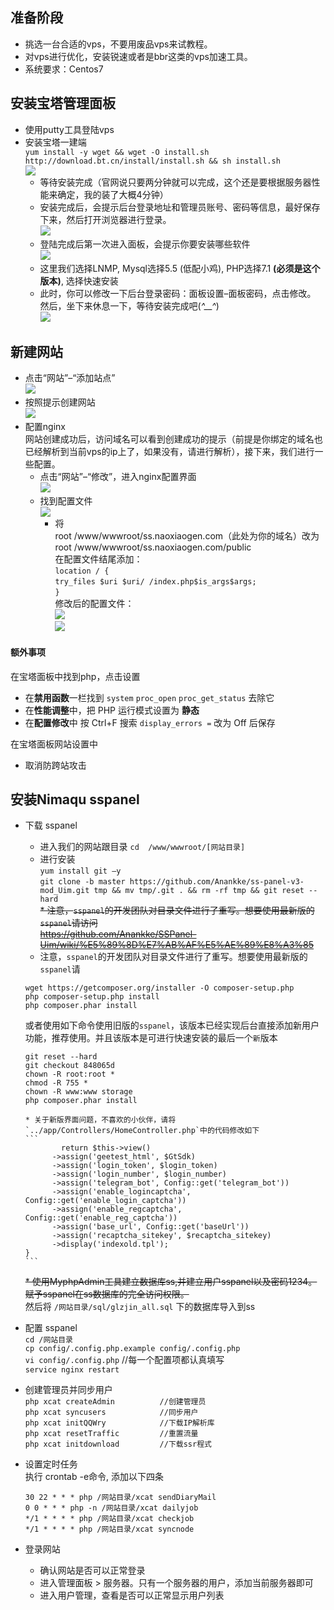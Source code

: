 
## 准备阶段

* 挑选一台合适的vps，不要用废品vps来试教程。  
* 对vps进行优化，安装锐速或者是bbr这类的vps加速工具。  
* 系统要求：Centos7  

## 安装宝塔管理面板  
* 使用putty工具登陆vps  
* 安装宝塔一建端  
`yum install -y wget && wget -O install.sh http://download.bt.cn/install/install.sh && sh install.sh`  
  ![](/data/bt1.jpg)  
  * 等待安装完成（官网说只要两分钟就可以完成，这个还是要根据服务器性能来确定，我的装了大概4分钟）  
  * 安装完成后，会提示后台登录地址和管理员账号、密码等信息，最好保存下来，然后打开浏览器进行登录。  
  ![](/data/bt2.jpg)  
  * 登陆完成后第一次进入面板，会提示你要安装哪些软件  
  ![](/data/bt3.jpg)  
  * 这里我们选择LNMP, Mysql选择5.5 (低配小鸡), PHP选择7.1 **(必须是这个版本)**, 选择快速安装  
  * 此时，你可以修改一下后台登录密码：面板设置–面板密码，点击修改。  
然后，坐下来休息一下，等待安装完成吧(*^__^*)  
  ![](data/bt4.jpg)  

## 新建网站  
* 点击“网站”–“添加站点”  
![](/data/bt5.jpg)  
* 按照提示创建网站  
![](/data/bt6.jpg)  
* 配置nginx  
网站创建成功后，访问域名可以看到创建成功的提示（前提是你绑定的域名也已经解析到当前vps的ip上了，如果没有，请进行解析），接下来，我们进行一些配置。  
  * 点击“网站”–“修改”，进入nginx配置界面  
 ![](/data/bt7.jpg)  
  * 找到配置文件  
    ![](/data/bt8.jpg)  
     * 将  
     root /www/wwwroot/ss.naoxiaogen.com（此处为你的域名）改为  
     root /www/wwwroot/ss.naoxiaogen.com/public  
     在配置文件结尾添加：  
     `location / {`  
     `try_files $uri $uri/ /index.php$is_args$args;`  
     `}`  
     修改后的配置文件：  
     ![](/data/bt9.jpg)  
     ![](/data/bt10.jpg)  

#### 额外事项  
在宝塔面板中找到php，点击设置  
* 在**禁用函数**一栏找到 `system` `proc_open` `proc_get_status` 去除它  
* 在**性能调整**中，把 PHP 运行模式设置为 **静态**  
* 在**配置修改**中 按 Ctrl+F 搜索 `display_errors =` 改为 Off 后保存  

在宝塔面板网站设置中  
* 取消防跨站攻击  

## 安装Nimaqu sspanel   
* 下载 sspanel  
  * 进入我们的网站跟目录
  `cd  /www/wwwroot/[网站目录]`
  * 进行安装  
  `yum install git –y`  
  `git clone -b master https://github.com/Anankke/ss-panel-v3-mod_Uim.git tmp && mv tmp/.git . && rm -rf tmp && git reset --hard`  
    ~~* 注意，`sspanel`的开发团队对目录文件进行了重写。想要使用最新版的`sspanel`请访问~~  
    ~~https://github.com/Anankke/SSPanel-Uim/wiki/%E5%89%8D%E7%AB%AF%E5%AE%89%E8%A3%85~~  
   * 注意，`sspanel`的开发团队对目录文件进行了重写。想要使用最新版的`sspanel`请  
   ```  
   wget https://getcomposer.org/installer -O composer-setup.php  
   php composer-setup.php install  
   php composer.phar install  
   ```  
   或者使用如下命令使用旧版的`sspanel`，该版本已经实现后台直接添加新用户功能，推荐使用。并且该版本是可进行快速安装的最后一个`新`版本  
   ```  
   git reset --hard  
   git checkout 848065d  
   chown -R root:root *  
   chmod -R 755 *  
   chown -R www:www storage  
   php composer.phar install  
   ```
   
      * 关于新版界面问题，不喜欢的小伙伴，请将`../app/Controllers/HomeController.php`中的代码修改如下  
      ```
              return $this->view()  
            ->assign('geetest_html', $GtSdk)  
            ->assign('login_token', $login_token)  
            ->assign('login_number', $login_number)  
            ->assign('telegram_bot', Config::get('telegram_bot'))  
            ->assign('enable_logincaptcha', Config::get('enable_login_captcha'))  
            ->assign('enable_regcaptcha', Config::get('enable_reg_captcha'))  
            ->assign('base_url', Config::get('baseUrl'))  
            ->assign('recaptcha_sitekey', $recaptcha_sitekey)  
            ->display('indexold.tpl');  
      }  
      ```  
  ~~* 使用MyphpAdmin工具建立数据库ss,并建立用户sspanel以及密码1234。 赋予sspanel在ss数据库的完全访问权限。~~  
  然后将 `/网站目录/sql/glzjin_all.sql` 下的数据库导入到ss  

* 配置 sspanel  
  `cd /网站目录`  
  `cp config/.config.php.example config/.config.php`  
  `vi config/.config.php`    //每一个配置项都认真填写  
  `service nginx restart`  

* 创建管理员并同步用户  
  `php xcat createAdmin          //创建管理员`  
  `php xcat syncusers            //同步用户`  
  `php xcat initQQWry            //下载IP解析库`  
  `php xcat resetTraffic         //重置流量`  
  `php xcat initdownload         //下载ssr程式`  

* 设置定时任务  
  执行 crontab -e命令, 添加以下四条  
  ```
  30 22 * * * php /网站目录/xcat sendDiaryMail  
  0 0 * * * php -n /网站目录/xcat dailyjob  
  */1 * * * * php /网站目录/xcat checkjob  
  */1 * * * * php /网站目录/xcat syncnode  
  ```  

* 登录网站  
  * 确认网站是否可以正常登录  
  * 进入管理面板 > 服务器。只有一个服务器的用户，添加当前服务器即可  
  * 进入用户管理，查看是否可以正常显示用户列表  










